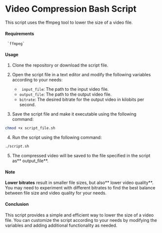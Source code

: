 # Video Compression Bash Script
This script uses the ffmpeg tool to lower the size of a video file.

#### Requirements
	 `ffmpeg`

#### Usage
1. Clone the repository or download the script file.
2. Open the script file in a text editor and modify the following variables according to your needs:
	- ` input_file`: The path to the input video file.
	- `output_file`: The path to the output video file.
	- `bitrate`: The desired bitrate for the output video in kilobits per second.

3. Save the script file and make it executable using the following command:
```bash
chmod +x script_file.sh
```

4. Run the script using the following command:
```bash
./script.sh
```

5. The compressed video will be saved to the file specified in the script as** output_file**.

#### Note
**Lower bitrates** result in smaller file sizes, but also** lower video quality**. You may need to experiment with different bitrates to find the best balance between file size and video quality for your needs.

#### Conclusion
This script provides a simple and efficient way to lower the size of a video file. You can customize the script according to your needs by modifying the variables and adding additional functionality as needed.
